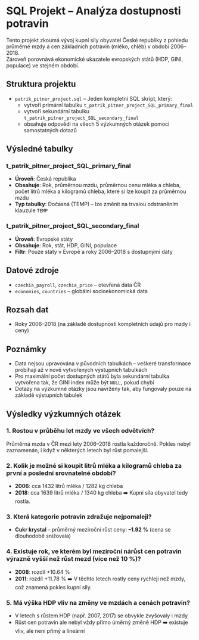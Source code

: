 # SQL Projekt – Analýza dostupnosti potravin

Tento projekt zkoumá vývoj kupní síly obyvatel České republiky z pohledu průměrné mzdy a cen základních potravin (mléko, chléb) v období 2006–2018.  
Zároveň porovnává ekonomické ukazatele evropských států (HDP, GINI, populace) ve stejném období.

## Struktura projektu

- `patrik_pitner_project.sql` – Jeden kompletní SQL skript, který:
  - vytvoří primární tabulku `t_patrik_pitner_project_SQL_primary_final`
  - vytvoří sekundární tabulku `t_patrik_pitner_project_SQL_secondary_final`
  - obsahuje odpovědi na všech 5 výzkumných otázek pomocí samostatných dotazů

## Výsledné tabulky

### t_patrik_pitner_project_SQL_primary_final
- **Úroveň**: Česká republika
- **Obsahuje**: Rok, průměrnou mzdu, průměrnou cenu mléka a chleba, počet litrů mléka a kilogramů chleba, které si lze koupit za průměrnou mzdu
- **Typ tabulky**: Dočasná (TEMP) – lze změnit na trvalou odstraněním klauzule `TEMP`

### t_patrik_pitner_project_SQL_secondary_final
- **Úroveň**: Evropské státy
- **Obsahuje**: Rok, stát, HDP, GINI, populace
- **Filtr**: Pouze státy v Evropě a roky 2006–2018 s dostupnými daty

## Datové zdroje

- `czechia_payroll`, `czechia_price` – otevřená data ČR
- `economies`, `countries` – globální socioekonomická data

## Rozsah dat

- Roky 2006–2018 (na základě dostupnosti kompletních údajů pro mzdy i ceny)

## Poznámky

- Data nejsou upravována v původních tabulkách – veškeré transformace probíhají až v nově vytvořených výstupních tabulkách
- Pro maximální počet dostupných států byla sekundární tabulka vytvořena tak, že GINI index může být `NULL`, pokud chybí
- Dotazy na výzkumné otázky jsou navrženy tak, aby fungovaly pouze na základě výstupních tabulek

## Výsledky výzkumných otázek

### 1. Rostou v průběhu let mzdy ve všech odvětvích?
Průměrná mzda v ČR mezi lety 2006–2018 rostla každoročně. Pokles nebyl zaznamenán, i když v některých letech byl růst pomalejší.

### 2. Kolik je možné si koupit litrů mléka a kilogramů chleba za první a poslední srovnatelné období?
- **2006**: cca 1432 litrů mléka / 1282 kg chleba
- **2018**: cca 1639 litrů mléka / 1340 kg chleba
➡️ Kupní síla obyvatel tedy rostla.

### 3. Která kategorie potravin zdražuje nejpomaleji?
- **Cukr krystal** – průměrný meziroční růst ceny: **–1.92 %** (cena se dlouhodobě snižovala)

### 4. Existuje rok, ve kterém byl meziroční nárůst cen potravin výrazně vyšší než růst mezd (více než 10 %)?
- **2008**: rozdíl +10.64 %
- **2011**: rozdíl +11.78 %
➡️ V těchto letech rostly ceny rychleji než mzdy, což znamená pokles kupní síly.

### 5. Má výška HDP vliv na změny ve mzdách a cenách potravin?
- V letech s růstem HDP (např. 2007, 2017) se obvykle zvyšovaly i mzdy
- Růst cen potravin ale nebyl vždy přímo úměrný změně HDP ➡️ existuje vliv, ale není přímý a lineární

